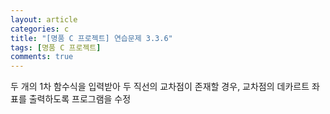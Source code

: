 ```yaml
---
layout: article
categories: c
title: "[명품 C 프로젝트] 연습문제 3.3.6"
tags: [명품 C 프로젝트]
comments: true
---
```


두 개의 1차 함수식을 입력받아 두 직선의 교차점이 존재할 경우, 교차점의 데카르트 좌표를 출력하도록 프로그램을 수정

<script src="https://gist.github.com/junbly/903a3e492c5c9da756c80592117eab67.js"></script>
